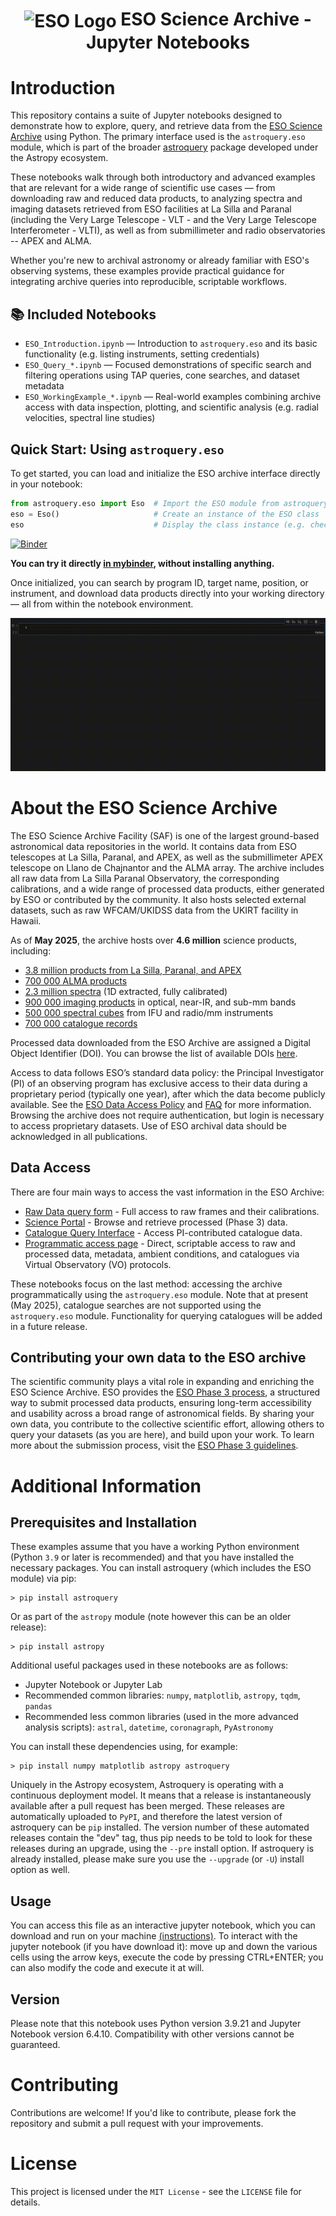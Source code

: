 <h1 style="text-align: center;">
  <img src="http://archive.eso.org/i/esologo.png" alt="ESO Logo" width="50" style="vertical-align: middle;">
  ESO Science Archive - Jupyter Notebooks
</h1>

# **Introduction**

This repository contains a suite of Jupyter notebooks designed to demonstrate how to explore, query, and retrieve data from the [ESO Science Archive](https://archive.eso.org/cms.html) using Python. The primary interface used is the `astroquery.eso` module, which is part of the broader [astroquery](https://astroquery.readthedocs.io/en/latest/) package developed under the Astropy ecosystem.

These notebooks walk through both introductory and advanced examples that are relevant for a wide range of scientific use cases — from downloading raw and reduced data products, to analyzing spectra and imaging datasets retrieved from ESO facilities at La Silla and Paranal (including the Very Large Telescope - VLT - and the Very Large Telescope Interferometer - VLTI), as well as from submillimeter and radio observatories -- APEX and ALMA.

Whether you're new to archival astronomy or already familiar with ESO's observing systems, these examples provide practical guidance for integrating archive queries into reproducible, scriptable workflows.

## 📚 Included Notebooks

- `ESO_Introduction.ipynb` — Introduction to `astroquery.eso` and its basic functionality (e.g. listing instruments, setting credentials)
- `ESO_Query_*.ipynb` — Focused demonstrations of specific search and filtering operations using TAP queries, cone searches, and dataset metadata
- `ESO_WorkingExample_*.ipynb` — Real-world examples combining archive access with data inspection, plotting, and scientific analysis (e.g. radial velocities, spectral line studies)

## Quick Start: Using `astroquery.eso`

To get started, you can load and initialize the ESO archive interface directly in your notebook:

```python
from astroquery.eso import Eso  # Import the ESO module from astroquery
eso = Eso()                     # Create an instance of the ESO class
eso                             # Display the class instance (e.g. check login status, default settings)
```

[![Binder](https://mybinder.org/badge_logo.svg)](https://mybinder.org/v2/git/https%3A%2F%2Fgithub.com%2Feso%2Fastroquery_examples/main?urlpath=%2Fdoc%2Ftree%2FESO_Introduction.ipynb)

**You can try it directly [in mybinder](https://mybinder.org/v2/git/https%3A%2F%2Fgithub.com%2Feso%2Fastroquery_examples/main), without installing anything.**

Once initialized, you can search by program ID, target name, position, or instrument, and download data products directly into your working directory — all from within the notebook environment.


![ipyaladin example](assets/overview.gif)

# **About the ESO Science Archive**

The ESO Science Archive Facility (SAF) is one of the largest ground-based astronomical data repositories in the world. It contains data from ESO telescopes at La Silla, Paranal, and APEX, as well as the submillimeter APEX telescope on Llano de Chajnantor and the ALMA array. The archive includes all raw data from La Silla Paranal Observatory, the corresponding calibrations, and a wide range of processed data products, either generated by ESO or contributed by the community. It also hosts selected external datasets, such as raw WFCAM/UKIDSS data from the UKIRT facility in Hawaii.

As of **May 2025**, the archive hosts over **4.6 million** science products, including:

- [3.8 million products from La Silla, Paranal, and APEX ](https://archive.eso.org/scienceportal/home?observatory=%22La%20Silla%20Paranal%20APEX%22) 
- [700 000 ALMA products](https://archive.eso.org/scienceportal/home?observatory=ALMA)  
- [2.3 million spectra](https://archive.eso.org/scienceportal/home?dp_type=SPECTRUM) (1D extracted, fully calibrated)  
- [900 000 imaging products](https://archive.eso.org/scienceportal/home?dp_type=IMAGE) in optical, near-IR, and sub-mm bands  
- [500 000 spectral cubes](https://archive.eso.org/scienceportal/home?dp_type=CUBE) from IFU and radio/mm instruments  
- [700 000 catalogue records](https://archive.eso.org/scienceportal/home?dp_type=CATALOG)

Processed data downloaded from the ESO Archive are assigned a Digital Object Identifier (DOI). You can browse the list of available DOIs [here](https://archive.eso.org/wdb/wdb/doi/collections/query).

Access to data follows ESO’s standard data policy: the Principal Investigator (PI) of an observing program has exclusive access to their data during a proprietary period (typically one year), after which the data become publicly available. See the [ESO Data Access Policy](https://archive.eso.org/cms/eso-data-access-policy.html) and [FAQ](https://archive.eso.org/cms/faq.html?q=proprietary) for more information. Browsing the archive does not require authentication, but login is necessary to access proprietary datasets. Use of ESO archival data should be acknowledged in all publications.

## **Data Access**

There are four main ways to access the vast information in the ESO Archive:

- [Raw Data query form](http://archive.eso.org/eso/eso_archive_main.html) - Full access to raw frames and their calibrations.
- [Science Portal](http://archive.eso.org/scienceportal/home) - Browse and retrieve processed (Phase 3) data.
- [Catalogue Query Interface](https://www.eso.org/qi/) - Access PI-contributed catalogue data.
- [Programmatic access page](http://archive.eso.org/programmatic/) - Direct, scriptable access to raw and processed data, metadata, ambient conditions, and catalogues via Virtual Observatory (VO) protocols.

These notebooks focus on the last method: accessing the archive programmatically using the `astroquery.eso` module. Note that at present (May 2025), catalogue searches are not supported using the `astroquery.eso` module. Functionality for querying catalogues will be added in a future release.

## **Contributing your own data to the ESO archive**

The scientific community plays a vital role in expanding and enriching the ESO Science Archive. ESO provides the [ESO Phase 3 process](https://www.eso.org/sci/observing/phase3.html), a structured way to submit processed data products, ensuring long-term accessibility and usability across a broad range of astronomical fields. By sharing your own data, you contribute to the collective scientific effort, allowing others to query your datasets (as you are here), and build upon your work. To learn more about the submission process, visit the [ESO Phase 3 guidelines](https://www.eso.org/sci/observing/phase3.html).

<!-- # **astroquery.eso**

Astroquery is part of the Astropy project and offers a unified, consistent interface to query a wide range of astronomical databases. In addition to the ESO module, astroquery supports archives such as NASA’s Exoplanet Archive, SIMBAD, SDSS, GAIA, and many others. This seamless integration with Astropy’s tools and data structures simplifies the process of combining data from multiple sources in your research. For comprehensive details, including usage examples, API documentation, troubleshooting tips, and updates, please refer to the official astroquery documentation at [astroquery.readthedocs.io](https://astroquery.readthedocs.io/en/latest/index.html). 

The ESO [astroquery](https://astroquery.readthedocs.io/en/latest/eso/eso.html) module, `astroquery.eso`, provides simple wrappers to efficiently embed access to the [ESO archive](http://archive.eso.org/cms.html) into Python routines. Currently, the module supports:

- Listing available instruments
- Listing available surveys (phase 3)
- Searching all instrument-specific raw data ([more info](http://archive.eso.org/cms/eso-data/instrument-specific-query-forms.html))
- Searching data products (phase 3) ([more info](http://archive.eso.org/wdb/wdb/adp/phase3_main/form))
- Downloading data by dataset identifiers ([more info](http://archive.eso.org/cms/eso-data/eso-data-direct-retrieval.html)) -->

# **Additional Information**

## **Prerequisites and Installation**  
These examples assume that you have a working Python environment (Python `3.9` or later is recommended) and that you have installed the necessary packages. You can install astroquery (which includes the ESO module) via pip:

```shell
> pip install astroquery
```

Or as part of the `astropy` module (note however this can be an older release): 


```shell
> pip install astropy
```

Additional useful packages used in these notebooks are as follows: 
- Jupyter Notebook or Jupyter Lab 
- Recommended common libraries: `numpy`, `matplotlib`, `astropy`, `tqdm`, `pandas`
- Recommended less common libraries (used in the more advanced analysis scripts): `astral`, `datetime`, `coronagraph`, `PyAstronomy`

You can install these dependencies using, for example:
```shell
> pip install numpy matplotlib astropy astroquery
```

Uniquely in the Astropy ecosystem, Astroquery is operating with a continuous deployment model. It means that a release is instantaneously available after a pull request has been merged. These releases are automatically uploaded to ``PyPI``, and therefore the latest version of astroquery can be ``pip`` installed. The version number of these automated releases contain the "dev" tag, thus pip needs to be told to look for these releases during an upgrade, using the ``--pre`` install option. If astroquery is already installed, please make sure you use the ``--upgrade`` (or ``-U``) install option as well.

## **Usage**  
You can access this file as an interactive jupyter notebook, which you can download and run on your machine [(instructions)](https://jupyter.org/install). To interact with the jupyter notebook (if you have download it): move up and down the various cells using the arrow keys, execute the code by pressing CTRL+ENTER; you can also modify the code and execute it at will.

## **Version** 
Please note that this notebook uses Python version 3.9.21 and Jupyter Notebook version 6.4.10. Compatibility with other versions cannot be guaranteed.

# Contributing
Contributions are welcome! If you'd like to contribute, please fork the repository and submit a pull request with your improvements.

# License
This project is licensed under the ``MIT License`` - see the ``LICENSE`` file for details.
